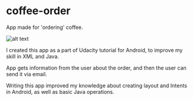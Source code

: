 # coffee-order
App made for 'ordering' coffee.

![alt text](https://cloud.githubusercontent.com/assets/25509468/23041759/524c683a-f496-11e6-906c-b6a5a05c66fb.png)

I created this app as a part of Udacity tutorial for Android, to improve my skill in XML and Java.

App gets information from the user about the order, and then the user can send it via email.

Writing this app improved my knowledge about creating layout and Intents in Android, as well as basic Java operations.
